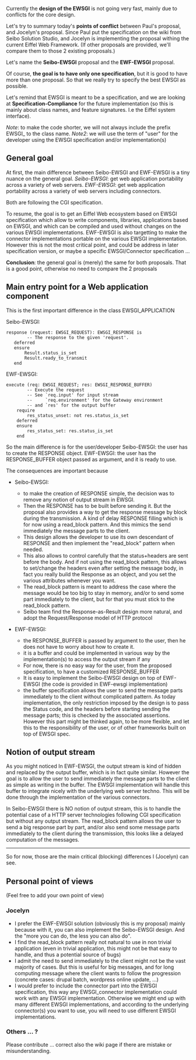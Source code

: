 Currently the **design of the EWSGI** is not going very fast, mainly due to conflicts for the core design.

Let's try to summary today's **points of conflict** between Paul's proposal, and Jocelyn's proposal.
Since Paul put the specification on the wiki from Seibo Solution Studio,
and Jocelyn is implementing the proposal withing the current Eiffel Web Framework.
(If other proposals are provided, we'll compare them to those 2 existing proposals.)

Let's name the **Seibo-EWSGI** proposal and the **EWF-EWSGI** proposal.

Of course, **the goal is to have only one specification**, but it is good to have more than one proposal. So that we really try to specify the best EWSGI as possible.

Let's remind that EWSGI is meant to be a specification, and we are looking at **Specification-Compliance** for the future implementation (so this is mainly about class names, and feature signatures. I.e the Eiffel system interface).

_Note_: to make the code shorter, we will not always include the prefix EWSGI_ to the class name.
_Note2_: we will use the term of "user" for the developer using the EWSGI specification and/or implementation(s)

## General goal ##
At first, the main difference between Seibo-EWSGI and EWF-EWSGI is a tiny nuance on the general goal.
_Seibo-EWSGI_: get web application portability across a variety of web servers.
_EWF-EWSGI_: get web application portability across a variety of web servers including connectors.

Both are following the CGI specification.

To resume, the goal is to get an Eiffel Web ecosystem based on EWSGI specification which allow to write components, libraries, applications based on EWSGI, and which can be compiled and used without changes on the various EWSGI implementations.
EWF-EWSGI is also targetting to make the connector implementations portable on the various EWSGI implementation. However this is not the most critical point, and could be address in later specification version, or maybe a specific EWSGI/Connector specification ...

**Conclusion**: the general goal is (merely) the same for both proposals.
That is a good point, otherwise no need to compare the 2 proposals

## Main entry point for a Web application component ##
This is the first important difference in the class EWSGI_APPLICATION

Seibo-EWSGI:

    response (request: EWSGI_REQUEST): EWSGI_RESPONSE is
            -- The response to the given 'request'.
       deferred
       ensure
           Result.status_is_set
           Result.ready_to_transmit
       end

EWF-EWSGI:

    execute (req: EWSGI_REQUEST; res: EWSGI_RESPONSE_BUFFER)
            -- Execute the request
            -- See `req.input' for input stream
            --     `req.environment' for the Gateway environment    
            -- and `res' for the output buffer
        require
            res_status_unset: not res.status_is_set
        deferred
        ensure
            res_status_set: res.status_is_set
        end

So the main difference is for the user/developer
Seibo-EWSGI: the user has to create the RESPONSE object. 
EWF-EWSGI: the user has the RESPONSE_BUFFER object passed as argument, and it is ready to use.

The consequences are important because

* Seibo-EWSGI: 

   - to make the creation of RESPONSE simple, the decision was to remove any notion of output stream in EWSGI. 
   - Then the RESPONSE has to be built before sending it. But the proposal also provides a way to get the response message by block during the transmission. A kind of delay RESPONSE filling which is for now using a read_block pattern. And this mimics the send immediately the message parts to the client.
   - This design allows the developer to use its own descendant of RESPONSE and then implement the "read_block" pattern when needed.
   - This also allows to control carefully that the status+headers are sent before the body. And if not using the read_block pattern, this allows to set/change the headers even after setting the message body, in fact you really build the Response as an object, and you set the various attributes whenever you want.
   - The read_block pattern is meant to address the case where the message would be too big to stay in memory, and/or to send some part immediately to the client, but for that you must stick to the read_block pattern.
   - Seibo team find the Response-as-Result design more natural, and adopt the Request/Response model of HTTP protocol

* EWF-EWSGI:

   - the RESPONSE_BUFFER is passed by argument to the user, then he does not have to worry about how to create it.
   - it is a buffer and could be implemented in various way by the implementation(s) to access the output stream if any
   - For now, there is no easy way for the user, from the proposed specification, to have a customized RESPONSE_BUFFER
   - It is easy to implement the Seibo-EWSGI design on top of EWF-EWSGI (the code is provided in EWF-ewsgi implementation)
   - the buffer specification allows the user to send the message parts immediately to the client without complicated pattern. As today implementation, the only restriction imposed by the design is to pass the Status code, and the headers before starting sending the message parts; this is checked by the associated assertions. However this part might be thinked again, to be more flexible, and let this to the responsibility of the user, or of other frameworks built on top of EWSGI spec.

## Notion of output stream ##

As you might noticed 
In EWF-EWSGI, the output stream is kind of hidden and replaced by the output buffer, which is in fact quite similar. However the goal is to allow the user to send immediately the message parts to the client as simple as writing in the buffer.
The EWSGI implementation will handle this buffer to integrate nicely with the underlying web server techno. This will be done through the implementation of the various connectors.

In Seibo-EWSGI there is NO notion of output stream, this is to handle the potential case of a HTTP server technologies following CGI specification but without any output stream.
The read_block pattern allows the user to send a big response part by part, and/or also send some message parts immediately to the client during the transmission, this looks like a delayed computation of the messages.

---
So for now, those are the main critical (blocking) differences I (Jocelyn) can see.

## Personal point of views ##

(Feel free to add your own point of view)

### Jocelyn ###

* I prefer the EWF-EWSGI solution (obviously this is my proposal) mainly because with it, you can also implement the Seibo-EWSGI design. And the "more you can do, the less you can also do".
* I find the  read_block pattern really not natural to use in non trivial application (even in trivial application, this might not be that easy to handle, and thus a potential source of bugs)
* I admit the need to send immediately to the client might not be the vast majority of cases. But this is useful for big messages, and for long computing message where the client wants to follow the progression (concrete cases: drupal batch, wordpress online update, ...)
* I would prefer to include the connector part into the EWSGI specification, this way any EWSGI_connector implementation could work with any EWSGI implementation. Otherwise we might end up with many different EWSGI implementations, and according to the underlying connector(s) you want to use, you will need to use different EWSGI implementations.

### Others ... ? ###
Please contribute ... correct also the wiki page if there are mistake or misunderstanding.

